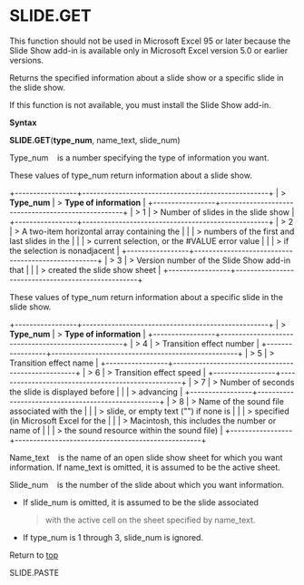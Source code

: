 SLIDE.GET
=========

This function should not be used in Microsoft Excel 95 or later because
the Slide Show add-in is available only in Microsoft Excel version 5.0
or earlier versions.

Returns the specified information about a slide show or a specific slide
in the slide show.

If this function is not available, you must install the Slide Show
add-in.

**Syntax**

**SLIDE.GET**(**type\_num**, name\_text, slide\_num)

Type\_num    is a number specifying the type of information you want.

These values of type\_num return information about a slide show.

+-----------------+---------------------------------------------------+
| > **Type\_num** | > **Type of information**                         |
+-----------------+---------------------------------------------------+
| > 1             | > Number of slides in the slide show              |
+-----------------+---------------------------------------------------+
| > 2             | > A two-item horizontal array containing the      |
|                 | > numbers of the first and last slides in the     |
|                 | > current selection, or the \#VALUE error value   |
|                 | > if the selection is nonadjacent                 |
+-----------------+---------------------------------------------------+
| > 3             | > Version number of the Slide Show add-in that    |
|                 | > created the slide show sheet                    |
+-----------------+---------------------------------------------------+

These values of type\_num return information about a specific slide in
the slide show.

+-----------------+---------------------------------------------------+
| > **Type\_num** | > **Type of information**                         |
+-----------------+---------------------------------------------------+
| > 4             | > Transition effect number                        |
+-----------------+---------------------------------------------------+
| > 5             | > Transition effect name                          |
+-----------------+---------------------------------------------------+
| > 6             | > Transition effect speed                         |
+-----------------+---------------------------------------------------+
| > 7             | > Number of seconds the slide is displayed before |
|                 | > advancing                                       |
+-----------------+---------------------------------------------------+
| > 8             | > Name of the sound file associated with the      |
|                 | > slide, or empty text (\"\") if none is          |
|                 | > specified (in Microsoft Excel for the           |
|                 | > Macintosh, this includes the number or name of  |
|                 | > the sound resource within the sound file)       |
+-----------------+---------------------------------------------------+

Name\_text    is the name of an open slide show sheet for which you want
information. If name\_text is omitted, it is assumed to be the active
sheet.

Slide\_num    is the number of the slide about which you want
information.

-   If slide\_num is omitted, it is assumed to be the slide associated
    > with the active cell on the sheet specified by name\_text.

-   If type\_num is 1 through 3, slide\_num is ignored.

Return to [top](#Q)

SLIDE.PASTE
